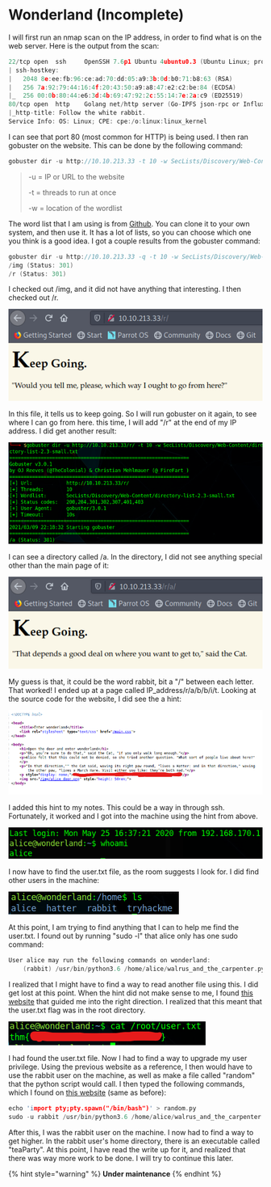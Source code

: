 # Wonderland \(Incomplete\)

I will first run an nmap scan on the IP address, in order to find what is on the web server. Here is the output from the scan:

```c
22/tcp open  ssh     OpenSSH 7.6p1 Ubuntu 4ubuntu0.3 (Ubuntu Linux; protocol 2.0)
| ssh-hostkey: 
|   2048 8e:ee:fb:96:ce:ad:70:dd:05:a9:3b:0d:b0:71:b8:63 (RSA)
|   256 7a:92:79:44:16:4f:20:43:50:a9:a8:47:e2:c2:be:84 (ECDSA)
|_  256 00:0b:80:44:e6:3d:4b:69:47:92:2c:55:14:7e:2a:c9 (ED25519)
80/tcp open  http    Golang net/http server (Go-IPFS json-rpc or InfluxDB API)
|_http-title: Follow the white rabbit.
Service Info: OS: Linux; CPE: cpe:/o:linux:linux_kernel
```

I can see that port 80 \(most common for HTTP\) is being used. I then ran gobuster on the website. This can be done by the following command:

```c
gobuster dir -u http://10.10.213.33 -t 10 -w SecLists/Discovery/Web-Content/directory-list-2.3-small.txt
```

> -u = IP or URL to the website
>
> -t = threads to run at once
>
> -w = location of the wordlist

The word list that I am using is from [Github](https://github.com/danielmiessler/SecLists). You can clone it to your own system, and then use it. It has a lot of lists, so you can choose which one you think is a good idea. I got a couple results from the gobuster command:

```c
gobuster dir -u http://10.10.213.33 -q -t 10 -w SecLists/Discovery/Web-Content/directory-list-2.3-small.txt 
/img (Status: 301)
/r (Status: 301)
```

I checked out /img, and it did not have anything that interesting. I then checked out /r.

![](../../.gitbook/assets/image%20%2815%29.png)

In this file, it tells us to keep going. So I will run gobuster on it again, to see where I can go from here. this time, I will add "/r" at the end of my IP address. I did get another result:

![gobuster output](../../.gitbook/assets/image%20%2816%29.png)

I can see a directory called /a. In the directory, I did not see anything special other than the main page of it:

![](../../.gitbook/assets/image%20%2814%29.png)

My guess is that, it could be the word rabbit, bit a "/" between each letter. That worked! I ended up at a page called IP\_address/r/a/b/b/i/t. Looking at the source code for the website, I did see the a hint:

![](../../.gitbook/assets/screenshot-2021-03-09-162320.png)

I added this hint to my notes. This could be a way in through ssh. Fortunately, it worked and I got into the machine using the hint from above.

![](../../.gitbook/assets/image%20%2812%29.png)

I now have to find the user.txt file, as the room suggests I look for. I did find other users in the machine:

![](../../.gitbook/assets/image%20%2813%29.png)

At this point, I am trying to find anything that I can to help me find the user.txt. I found out by running "sudo -l" that alice only has one sudo command:

```c
User alice may run the following commands on wonderland:
    (rabbit) /usr/bin/python3.6 /home/alice/walrus_and_the_carpenter.py
```

I realized that I might have to find a way to read another file using this. I did get lost at this point. When the hint did not make sense to me, I found [this website](https://0x00jeff.github.io/tryhackme-wonderland-writeup/) that guided me into the right direction. I realized that this meant that the user.txt flag was in the root directory.

![](../../.gitbook/assets/screenshot-2021-03-09-165204.png)

I had found the user.txt file. Now I had to find a way to upgrade my user privilege. Using the previous website as a reference, I then would have to use the rabbit user on the machine, as well as make a file called "random" that the python script would call. I then typed the following commands, which I found on [this website](https://0x00jeff.github.io/tryhackme-wonderland-writeup/) \(same as before\):

```c
echo 'import pty;pty.spawn("/bin/bash")' > random.py
sudo -u rabbit /usr/bin/python3.6 /home/alice/walrus_and_the_carpenter.py
```

After this, I was the rabbit user on the machine. I now had to find a way to get higher. In the rabbit user's home directory, there is an executable called "teaParty". At this point, I have read the write up for it, and realized that there was way more work to be done. I will try to continue this later.

{% hint style="warning" %}
**Under maintenance**
{% endhint %}

